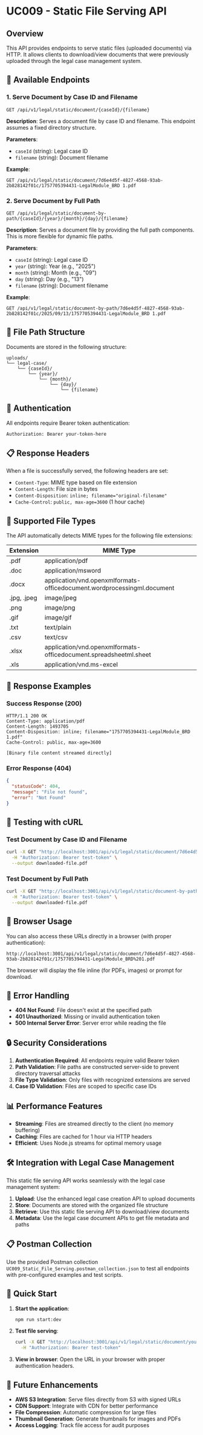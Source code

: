 # UC009 - Static File Serving API

## Overview

This API provides endpoints to serve static files (uploaded documents) via HTTP. It allows clients to download/view documents that were previously uploaded through the legal case management system.

## 🚀 **Available Endpoints**

### 1. Serve Document by Case ID and Filename

```
GET /api/v1/legal/static/document/{caseId}/{filename}
```

**Description**: Serves a document file by case ID and filename. This endpoint assumes a fixed directory structure.

**Parameters**:

- `caseId` (string): Legal case ID
- `filename` (string): Document filename

**Example**:

```
GET /api/v1/legal/static/document/7d6e4d5f-4827-4568-93ab-2b828142f01c/1757705394431-LegalModule_BRD 1.pdf
```

### 2. Serve Document by Full Path

```
GET /api/v1/legal/static/document-by-path/{caseId}/{year}/{month}/{day}/{filename}
```

**Description**: Serves a document file by providing the full path components. This is more flexible for dynamic file paths.

**Parameters**:

- `caseId` (string): Legal case ID
- `year` (string): Year (e.g., "2025")
- `month` (string): Month (e.g., "09")
- `day` (string): Day (e.g., "13")
- `filename` (string): Document filename

**Example**:

```
GET /api/v1/legal/static/document-by-path/7d6e4d5f-4827-4568-93ab-2b828142f01c/2025/09/13/1757705394431-LegalModule_BRD 1.pdf
```

## 📁 **File Path Structure**

Documents are stored in the following structure:

```
uploads/
└── legal-case/
    └── {caseId}/
        └── {year}/
            └── {month}/
                └── {day}/
                    └── {filename}
```

## 🔐 **Authentication**

All endpoints require Bearer token authentication:

```
Authorization: Bearer your-token-here
```

## 📋 **Response Headers**

When a file is successfully served, the following headers are set:

- `Content-Type`: MIME type based on file extension
- `Content-Length`: File size in bytes
- `Content-Disposition`: `inline; filename="original-filename"`
- `Cache-Control`: `public, max-age=3600` (1 hour cache)

## 🎯 **Supported File Types**

The API automatically detects MIME types for the following file extensions:

| Extension   | MIME Type                                                               |
| ----------- | ----------------------------------------------------------------------- |
| .pdf        | application/pdf                                                         |
| .doc        | application/msword                                                      |
| .docx       | application/vnd.openxmlformats-officedocument.wordprocessingml.document |
| .jpg, .jpeg | image/jpeg                                                              |
| .png        | image/png                                                               |
| .gif        | image/gif                                                               |
| .txt        | text/plain                                                              |
| .csv        | text/csv                                                                |
| .xlsx       | application/vnd.openxmlformats-officedocument.spreadsheetml.sheet       |
| .xls        | application/vnd.ms-excel                                                |

## 📝 **Response Examples**

### Success Response (200)

```
HTTP/1.1 200 OK
Content-Type: application/pdf
Content-Length: 1493705
Content-Disposition: inline; filename="1757705394431-LegalModule_BRD 1.pdf"
Cache-Control: public, max-age=3600

[Binary file content streamed directly]
```

### Error Response (404)

```json
{
  "statusCode": 404,
  "message": "File not found",
  "error": "Not Found"
}
```

## 🧪 **Testing with cURL**

### Test Document by Case ID and Filename

```bash
curl -X GET "http://localhost:3001/api/v1/legal/static/document/7d6e4d5f-4827-4568-93ab-2b828142f01c/1757705394431-LegalModule_BRD%201.pdf" \
  -H "Authorization: Bearer test-token" \
  --output downloaded-file.pdf
```

### Test Document by Full Path

```bash
curl -X GET "http://localhost:3001/api/v1/legal/static/document-by-path/7d6e4d5f-4827-4568-93ab-2b828142f01c/2025/09/13/1757705394431-LegalModule_BRD%201.pdf" \
  -H "Authorization: Bearer test-token" \
  --output downloaded-file.pdf
```

## 🔧 **Browser Usage**

You can also access these URLs directly in a browser (with proper authentication):

```
http://localhost:3001/api/v1/legal/static/document/7d6e4d5f-4827-4568-93ab-2b828142f01c/1757705394431-LegalModule_BRD%201.pdf
```

The browser will display the file inline (for PDFs, images) or prompt for download.

## 🚨 **Error Handling**

- **404 Not Found**: File doesn't exist at the specified path
- **401 Unauthorized**: Missing or invalid authentication token
- **500 Internal Server Error**: Server error while reading the file

## 🔒 **Security Considerations**

1. **Authentication Required**: All endpoints require valid Bearer token
2. **Path Validation**: File paths are constructed server-side to prevent directory traversal attacks
3. **File Type Validation**: Only files with recognized extensions are served
4. **Case ID Validation**: Files are scoped to specific case IDs

## 📊 **Performance Features**

- **Streaming**: Files are streamed directly to the client (no memory buffering)
- **Caching**: Files are cached for 1 hour via HTTP headers
- **Efficient**: Uses Node.js streams for optimal memory usage

## 🛠️ **Integration with Legal Case Management**

This static file serving API works seamlessly with the legal case management system:

1. **Upload**: Use the enhanced legal case creation API to upload documents
2. **Store**: Documents are stored with the organized file structure
3. **Retrieve**: Use this static file serving API to download/view documents
4. **Metadata**: Use the legal case document APIs to get file metadata and paths

## 📋 **Postman Collection**

Use the provided Postman collection `UC009_Static_File_Serving.postman_collection.json` to test all endpoints with pre-configured examples and test scripts.

## 🚀 **Quick Start**

1. **Start the application**:

   ```bash
   npm run start:dev
   ```

2. **Test file serving**:

   ```bash
   curl -X GET "http://localhost:3001/api/v1/legal/static/document/your-case-id/your-filename.pdf" \
     -H "Authorization: Bearer test-token"
   ```

3. **View in browser**:
   Open the URL in your browser with proper authentication headers.

## 🔄 **Future Enhancements**

- **AWS S3 Integration**: Serve files directly from S3 with signed URLs
- **CDN Support**: Integrate with CDN for better performance
- **File Compression**: Automatic compression for large files
- **Thumbnail Generation**: Generate thumbnails for images and PDFs
- **Access Logging**: Track file access for audit purposes

